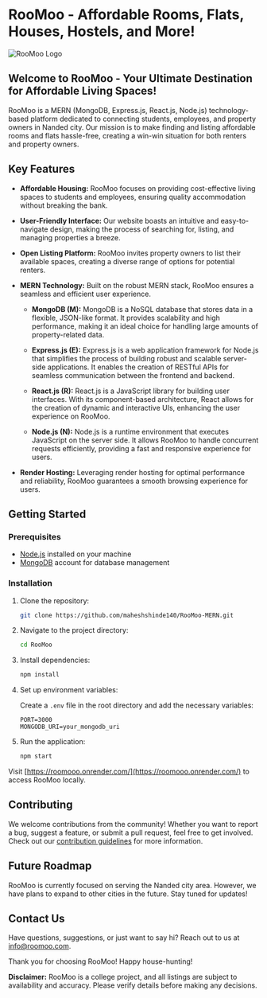 # RooMoo - Affordable Rooms, Flats, Houses, Hostels, and More!

![RooMoo Logo](https://github.com/maheshshinde140/RooMoo-MERN/assets/97420827/0289d089-7b1a-431e-9f16-3b316301f37c)


## Welcome to RooMoo - Your Ultimate Destination for Affordable Living Spaces!

RooMoo is a MERN (MongoDB, Express.js, React.js, Node.js) technology-based platform dedicated to connecting students, employees, and property owners in Nanded city. Our mission is to make finding and listing affordable rooms and flats hassle-free, creating a win-win situation for both renters and property owners.

## Key Features

- **Affordable Housing:** RooMoo focuses on providing cost-effective living spaces to students and employees, ensuring quality accommodation without breaking the bank.

- **User-Friendly Interface:** Our website boasts an intuitive and easy-to-navigate design, making the process of searching for, listing, and managing properties a breeze.

- **Open Listing Platform:** RooMoo invites property owners to list their available spaces, creating a diverse range of options for potential renters.

- **MERN Technology:** Built on the robust MERN stack, RooMoo ensures a seamless and efficient user experience.

    - **MongoDB (M):** MongoDB is a NoSQL database that stores data in a flexible, JSON-like format. It provides scalability and high performance, making it an ideal choice for handling large amounts of property-related data.

    - **Express.js (E):** Express.js is a web application framework for Node.js that simplifies the process of building robust and scalable server-side applications. It enables the creation of RESTful APIs for seamless communication between the frontend and backend.

    - **React.js (R):** React.js is a JavaScript library for building user interfaces. With its component-based architecture, React allows for the creation of dynamic and interactive UIs, enhancing the user experience on RooMoo.

    - **Node.js (N):** Node.js is a runtime environment that executes JavaScript on the server side. It allows RooMoo to handle concurrent requests efficiently, providing a fast and responsive experience for users.

- **Render Hosting:** Leveraging render hosting for optimal performance and reliability, RooMoo guarantees a smooth browsing experience for users.

## Getting Started

### Prerequisites

- [Node.js](https://nodejs.org/) installed on your machine
- [MongoDB](https://www.mongodb.com/) account for database management

### Installation

1. Clone the repository:

   ```bash
   git clone https://github.com/maheshshinde140/RooMoo-MERN.git
   ```

2. Navigate to the project directory:

   ```bash
   cd RooMoo
   ```

3. Install dependencies:

   ```bash
   npm install
   ```

4. Set up environment variables:

   Create a `.env` file in the root directory and add the necessary variables:

   ```env
   PORT=3000
   MONGODB_URI=your_mongodb_uri
   ```

5. Run the application:

   ```bash
   npm start
   ```

Visit [https://roomooo.onrender.com/](https://roomooo.onrender.com/) to access RooMoo locally.

## Contributing

We welcome contributions from the community! Whether you want to report a bug, suggest a feature, or submit a pull request, feel free to get involved. Check out our [contribution guidelines](CONTRIBUTING.md) for more information.

## Future Roadmap

RooMoo is currently focused on serving the Nanded city area. However, we have plans to expand to other cities in the future. Stay tuned for updates!

## Contact Us

Have questions, suggestions, or just want to say hi? Reach out to us at [info@roomoo.com](mailto:ermahesh140@gmail.com).

Thank you for choosing RooMoo! Happy house-hunting!

**Disclaimer:** RooMoo is a college project, and all listings are subject to availability and accuracy. Please verify details before making any decisions.
